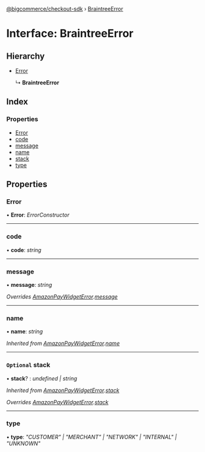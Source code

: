 [@bigcommerce/checkout-sdk](../README.md) › [BraintreeError](braintreeerror.md)

# Interface: BraintreeError

## Hierarchy

* [Error](amazonpaywidgeterror.md#error)

  ↳ **BraintreeError**

## Index

### Properties

* [Error](braintreeerror.md#error)
* [code](braintreeerror.md#code)
* [message](braintreeerror.md#message)
* [name](braintreeerror.md#name)
* [stack](braintreeerror.md#optional-stack)
* [type](braintreeerror.md#type)

## Properties

###  Error

• **Error**: *ErrorConstructor*

___

###  code

• **code**: *string*

___

###  message

• **message**: *string*

*Overrides [AmazonPayWidgetError](amazonpaywidgeterror.md).[message](amazonpaywidgeterror.md#message)*

___

###  name

• **name**: *string*

*Inherited from [AmazonPayWidgetError](amazonpaywidgeterror.md).[name](amazonpaywidgeterror.md#name)*

___

### `Optional` stack

• **stack**? : *undefined | string*

*Inherited from [AmazonPayWidgetError](amazonpaywidgeterror.md).[stack](amazonpaywidgeterror.md#optional-stack)*

*Overrides [AmazonPayWidgetError](amazonpaywidgeterror.md).[stack](amazonpaywidgeterror.md#optional-stack)*

___

###  type

• **type**: *"CUSTOMER" | "MERCHANT" | "NETWORK" | "INTERNAL" | "UNKNOWN"*
